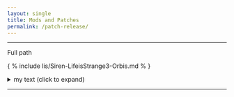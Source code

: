 ```yaml
---
layout: single
title: Mods and Patches
permalink: /patch-release/
---
```


***

Full path

{ % include lis/Siren-LifeisStrange3-Orbis.md % }

<details>
<summary> my text (click to expand) </summary>

Text

</details>

***
